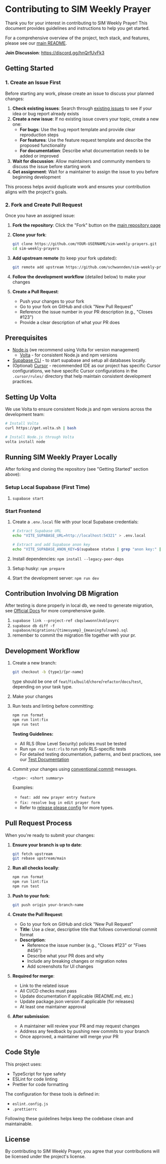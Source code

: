 # Contributing to SIM Weekly Prayer

Thank you for your interest in contributing to SIM Weekly Prayer! This document provides guidelines and instructions to help you get started.

For a comprehensive overview of the project, tech stack, and features, please see our [main README](../README.md).

**Join Discussion**: <https://discord.gg/hnQrfUvFk3>

## Getting Started

### 1. Create an Issue First

Before starting any work, please create an issue to discuss your planned changes:

1. **Check existing issues**: Search through [existing issues](https://github.com/schwannden/sim-weekly-prayers/issues) to see if your idea or bug report already exists
2. **Create a new issue**: If no existing issue covers your topic, create a new one:
   - **For bugs**: Use the bug report template and provide clear reproduction steps
   - **For features**: Use the feature request template and describe the proposed functionality
   - **For documentation**: Describe what documentation needs to be added or improved
3. **Wait for discussion**: Allow maintainers and community members to discuss the issue before starting work
4. **Get assignment**: Wait for a maintainer to assign the issue to you before beginning development

This process helps avoid duplicate work and ensures your contribution aligns with the project's goals.

### 2. Fork and Create Pull Request

Once you have an assigned issue:

1. **Fork the repository**: Click the "Fork" button on the [main repository page](https://github.com/schwannden/sim-weekly-prayers)

2. **Clone your fork**:

   ```bash
   git clone https://github.com/YOUR-USERNAME/sim-weekly-prayers.git
   cd sim-weekly-prayers
   ```

3. **Add upstream remote** (to keep your fork updated):

   ```bash
   git remote add upstream https://github.com/schwannden/sim-weekly-prayers.git
   ```

4. **Follow the development workflow** (detailed below) to make your changes

5. **Create a Pull Request**:
   - Push your changes to your fork
   - Go to your fork on GitHub and click "New Pull Request"
   - Reference the issue number in your PR description (e.g., "Closes #123")
   - Provide a clear description of what your PR does

## Prerequisites

- [Node.js](https://nodejs.org/) (we recommend using Volta for version management)
  - [Volta](https://volta.sh/) - for consistent Node.js and npm versions
- [Supabase CLI](https://supabase.com/docs/guides/local-development/cli/getting-started) - to start supabase and setup all databases locally.
- (Optional) [Cursor](https://cursor.sh/) - recommended IDE as our project has specific Cursor configurations, we have specific Cursor configurations in the `.cursor/rules/` directory that help maintain consistent development practices.

## Setting Up Volta

We use Volta to ensure consistent Node.js and npm versions across the development team:

```bash
# Install Volta
curl https://get.volta.sh | bash

# Install Node.js through Volta
volta install node
```

## Running SIM Weekly Prayer Locally

After forking and cloning the repository (see "Getting Started" section above):

### Setup Local Supabase (First Time)

1. `supabase start`

### Start Frontend

1. Create a `.env.local` file with your local Supabase credentials:

   ```bash
   # Extract Supabase URL
   echo "VITE_SUPABASE_URL=http://localhost:54321" > .env.local

   # Extract and add Supabase anon key
   echo "VITE_SUPABASE_ANON_KEY=$(supabase status | grep "anon key:" | awk '{print $3}')" >> .env.local
   ```

2. Install dependencies: `npm install --legacy-peer-deps`
3. Setup husky: `npm prepare`
4. Start the development server: `npm run dev`

## Contribution Involving DB Migration

After testing is done properly in local db, we need to generate migration,
see [Official Docs](https://supabase.com/docs/reference/cli/supabase-db) for more comprehensive guide.

1. `supabase link --project-ref cbqslwwonnlkvblpvyrc`
2. `supabase db diff -f supabase/migrations/{timesyamp}_{meaningfulname}.sql`
3. remember to commit the migration file together with your pr.

## Development Workflow

1. Create a new branch:

   ```bash
   git checkout -b {type}/{pr-name}
   ```

   type should be one of `feat`/`fix`/`build`/`chore`/`refactor`/`docs`/`test`, depending on your task type.

2. Make your changes

3. Run tests and linting before committing:

   ```bash
   npm run format
   npm run lint:fix
   npm run test
   ```

   **Testing Guidelines:**

   - All RLS (Row Level Security) policies must be tested
   - Run `npm run test:rls` to run only RLS-specific tests
   - For detailed testing documentation, patterns, and best practices, see our [Test Documentation](../tests/README.md)

4. Commit your changes using [conventional commit](https://www.conventionalcommits.org/en/v1.0.0/) messages.

   ```text
   <type>: <short summary>
   ```

   Examples:

   - `feat: add new prayer entry feature`
   - `fix: resolve bug in edit prayer form`
   - Refer to [release please config](https://github.com/schwannden/sim-weekly-prayers/blob/main/release-please-config.json#L12) for more types.

## Pull Request Process

When you're ready to submit your changes:

1. **Ensure your branch is up to date**:

   ```bash
   git fetch upstream
   git rebase upstream/main
   ```

2. **Run all checks locally**:

   ```bash
   npm run format
   npm run lint:fix
   npm run test
   ```

3. **Push to your fork**:

   ```bash
   git push origin your-branch-name
   ```

4. **Create the Pull Request**:
   - Go to your fork on GitHub and click "New Pull Request"
   - **Title**: Use a clear, descriptive title that follows conventional commit format
   - **Description**:
     - Reference the issue number (e.g., "Closes #123" or "Fixes #456")
     - Describe what your PR does and why
     - Include any breaking changes or migration notes
     - Add screenshots for UI changes

5. **Required for merge**:
   - Link to the related issue
   - All CI/CD checks must pass
   - Update documentation if applicable (README.md, etc.)
   - Update package.json version if applicable (for releases)
   - At least one maintainer approval

6. **After submission**:
   - A maintainer will review your PR and may request changes
   - Address any feedback by pushing new commits to your branch
   - Once approved, a maintainer will merge your PR

## Code Style

This project uses:

- TypeScript for type safety
- ESLint for code linting
- Prettier for code formatting

The configuration for these tools is defined in:

- `eslint.config.js`
- `.prettierrc`

Following these guidelines helps keep the codebase clean and maintainable.

## License

By contributing to SIM Weekly Prayer, you agree that your contributions will be licensed under the project's license.
